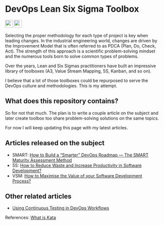 # DevOps Lean Six Sigma Toolbox

<p>
<a href="https://couedeloalexandre.medium.com/"><img src="https://img.shields.io/badge/medium-%2312100E.svg?&style=for-the-badge&logo=medium&logoColor=white" height=25></a> 
<a href="https://dev.to/xnok"><img src="https://img.shields.io/badge/DEV.TO-%230A0A0A.svg?&style=for-the-badge&logo=dev-dot-to&logoColor=white" height=25></a>
</p>

Selecting the proper methodology for each type of project is key when leading changes. In the industrial engineering world, changes are driven by the Improvement Model that is often referred to as PDCA (Plan, Do, Check, Act). The strength of this approach is a scientific problem-solving mindset and the numerous tools born to solve common types of problems.

Over the years, Lean and Six Sigmas practitioners have built an impressive library of toolboxes (A3,
Value Stream Mapping, 5S, Kanban, and so on).

I believe that a lot of those toolboxes could be repurposed to serve the DevOps culture and methodologies. This is my attempt.

## What does this repository contains?

So for not that much. The plan is to write a couple article on the subject and later create toolbox too share problem-solving solutions on the same topics. 

For now I will keep updating this page with my latest articles.

## Articles released on the subject

* SMART: [How to Build a “Smarter” DevOps Roadmap — The SMART Maturity Assessment Method](https://adevait.com/devops/smart-maturity-assessment)
* 5S: [How to Reduce Waste and Increase Productivity in Software Development?](https://faun.pub/how-to-reduce-waste-and-increase-productivity-in-software-development-f333f363f150?sk=a22995ca49b6d109b64f7f41aa9fe32d)
* VSM: [How to Maximise the Value of your Software Development Process?](https://faun.pub/how-to-maximise-the-value-of-your-software-development-process-91a7667896c9?sk=2c0748bd1c1465e96475d05f794347c3)

## Other related articles

* [Using Continuous Testing in DevOps Workflows](https://earthly.dev/blog/continuous-testing-in-devops/)


References:
[What is Kata](https://www.parkavenuesolutions.com/what-is-kata)
